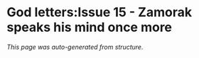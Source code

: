 # God letters:Issue 15 - Zamorak speaks his mind once more

*This page was auto-generated from structure.*